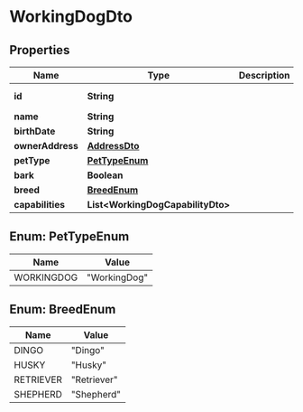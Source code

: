 

# WorkingDogDto


## Properties

| Name | Type | Description | Notes |
|------------ | ------------- | ------------- | -------------|
|**id** | **String** |  |  [optional] [readonly] |
|**name** | **String** |  |  |
|**birthDate** | **String** |  |  [optional] |
|**ownerAddress** | [**AddressDto**](AddressDto.md) |  |  [optional] |
|**petType** | [**PetTypeEnum**](#PetTypeEnum) |  |  |
|**bark** | **Boolean** |  |  [optional] |
|**breed** | [**BreedEnum**](#BreedEnum) |  |  [optional] |
|**capabilities** | **List&lt;WorkingDogCapabilityDto&gt;** |  |  |



## Enum: PetTypeEnum

| Name | Value |
|---- | -----|
| WORKINGDOG | &quot;WorkingDog&quot; |



## Enum: BreedEnum

| Name | Value |
|---- | -----|
| DINGO | &quot;Dingo&quot; |
| HUSKY | &quot;Husky&quot; |
| RETRIEVER | &quot;Retriever&quot; |
| SHEPHERD | &quot;Shepherd&quot; |



